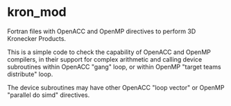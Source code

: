 # kron_mod
Fortran files with OpenACC and OpenMP directives to perform 3D Kronecker Products.

This is a simple code to check the capability of OpenACC and OpenMP compilers,
in their support for  complex arithmetic and calling device subroutines  within OpenACC "gang" loop,
or within OpenMP "target teams distribute" loop. 

The device subroutines may have other OpenACC "loop vector"  or OpenMP "parallel do simd" 
directives.
